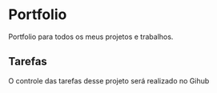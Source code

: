 # Portfolio
Portfolio para todos os meus projetos e trabalhos.

## Tarefas
O controle das tarefas desse projeto será realizado no Gihub